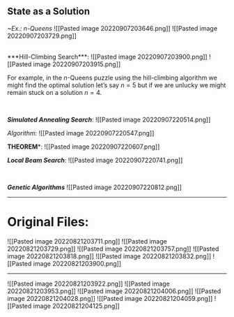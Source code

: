 ## State as a Solution
*~Ex.: $n$-Queens*
![[Pasted image 20220907203646.png]]
![[Pasted image 20220907203729.png]]

<br>
***Hill-Climbing Search***:
![[Pasted image 20220907203900.png]]
![[Pasted image 20220907203915.png]]

For example, in the $n$-Queens puzzle using the hill-climbing algorithm we might find the optimal solution let’s say $n=5$ but if we are unlucky we might remain stuck on a solution $n=4$.

<br>

***Simulated Annealing Search***:
![[Pasted image 20220907220514.png]]

*Algorithm*:
![[Pasted image 20220907220547.png]]

**THEOREM***:
![[Pasted image 20220907220607.png]]


***Local Beam Search***:
![[Pasted image 20220907220741.png]]

<br>

***Genetic Algorithms***
![[Pasted image 20220907220812.png]]

---
# Original Files:
![[Pasted image 20220821203711.png]]
![[Pasted image 20220821203729.png]]
![[Pasted image 20220821203757.png]]
![[Pasted image 20220821203818.png]]
![[Pasted image 20220821203832.png]]
![[Pasted image 20220821203900.png]]

---
![[Pasted image 20220821203922.png]]
![[Pasted image 20220821203953.png]]
![[Pasted image 20220821204006.png]]
![[Pasted image 20220821204028.png]]
![[Pasted image 20220821204059.png]]
![[Pasted image 20220821204125.png]]
